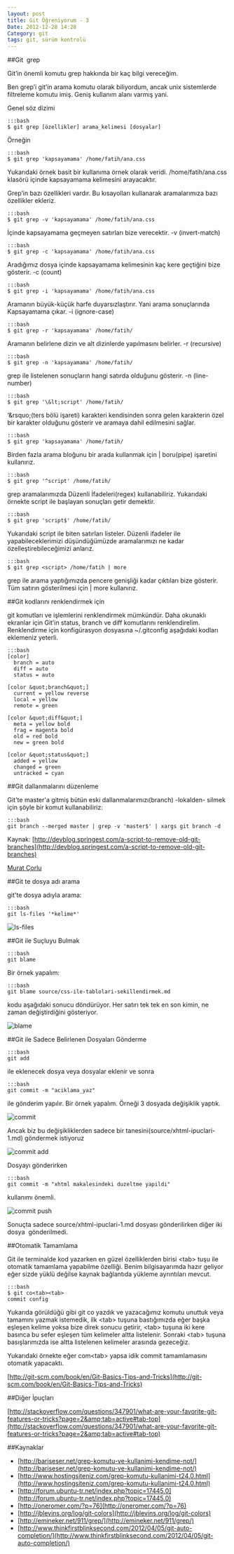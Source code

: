 ```yaml
---
layout: post
title: Git Öğreniyorum - 3
Date: 2012-12-28 14:28
Category: git
tags: git, sürüm kontrolü
---
```


##Git  grep

Git&rsquo;in önemli komutu grep hakkında bir kaç bilgi vereceğim.

Ben grep&rsquo;i git&rsquo;in arama komutu olarak biliyordum, ancak unix sistemlerde filtreleme komutu imiş. Geniş kullanım alanı varmış yani.

Genel söz dizimi

	:::bash
	$ git grep [özellikler] arama_kelimesi [dosyalar]

Örneğin

	:::bash
	$ git grep 'kapsayamama' /home/fatih/ana.css

Yukarıdaki örnek basit bir kullanıma örnek olarak veridi. /home/fatih/ana.css klasörü içinde kapsayamama kelimesini arayacaktır.

Grep&rsquo;in bazı özellikleri vardır. Bu kısayolları kullanarak aramalarımıza bazı özellikler ekleriz.

	:::bash
	$ git grep -v 'kapsayamama' /home/fatih/ana.css

İçinde kapsayamama geçmeyen satırları bize verecektir. -v (invert-match)

	:::bash
	$ git grep -c 'kapsayamama' /home/fatih/ana.css

Aradığımız dosya içinde kapsayamama kelimesinin kaç kere geçtiğini bize gösterir. -c (count)

	:::bash
	$ git grep -i 'kapsayamama' /home/fatih/ana.css

Aramanın büyük-küçük harfe duyarsızlaştırır. Yani arama sonuçlarında Kapsayamama çıkar. -i (ignore-case)

	:::bash
	$ git grep -r 'kapsayamama' /home/fatih/

Aramanın belirlene dizin ve alt dizinlerde yapılmasını belirler. -r (recursive)

	:::bash
	$ git grep -n 'kapsayamama' /home/fatih/

grep ile listelenen sonuçların hangi satırda olduğunu gösterir. -n (line-number)

	:::bash
	$ git grep '\&lt;script' /home/fatih/

&lsquo;\&rsquo;(ters bölü işareti) karakteri kendisinden sonra gelen karakterin özel bir karakter olduğunu gösterir ve aramaya dahil edilmesini sağlar.

	:::bash
	$ git grep 'kapsayamama' /home/fatih/

Birden fazla arama bloğunu bir arada kullanmak için | boru(pipe) işaretini kullanırız.

	:::bash
	$ git grep '^script' /home/fatih/

grep aramalarımızda Düzenli İfadeleri(regex) kullanabiliriz. Yukarıdaki örnekte script ile başlayan sonuçları getir demektir.

	:::bash
	$ git grep 'script$' /home/fatih/

Yukarıdaki script ile biten satırları listeler. Düzenli ifadeler ile yapabileceklerimizi düşündüğümüzde aramalarımızı ne kadar özelleştirebileceğimizi anlarız.

	:::bash
	$ git grep <script> /home/fatih | more

grep ile arama yaptığımızda pencere genişliği kadar çıktıları bize gösterir. Tüm satırın gösterilmesi için | more kullanırız.

##Git kodlarını renklendirmek için

git komutları ve işlemlerini renklendirmek mümkündür. Daha okunaklı ekranlar için Git&rsquo;in status, branch ve diff komutlarını renklendirelim.
Renklendirme için konfigürasyon dosyasına ~/.gitconfig aşağıdaki kodları eklemeniz yeterli.

	:::bash
	[color]
	  branch = auto
	  diff = auto
	  status = auto

	[color &quot;branch&quot;]
	  current = yellow reverse
	  local = yellow
	  remote = green

	[color &quot;diff&quot;]
	  meta = yellow bold
	  frag = magenta bold
	  old = red bold
	  new = green bold

	[color &quot;status&quot;]
	  added = yellow
	  changed = green
	  untracked = cyan

##Git dallanmalarını düzenleme

Git'te master'a gitmiş bütün eski dallanmalarımızı(branch) -lokalden- silmek için şöyle bir komut kullanabiliriz:

	:::bash
	git branch --merged master | grep -v 'master$' | xargs git branch -d

Kaynak: [http://devblog.springest.com/a-script-to-remove-old-git-branches](http://devblog.springest.com/a-script-to-remove-old-git-branches)

[Murat Çorlu](https://twitter.com/muratcorlu)

##Git te dosya adı arama

git'te dosya adıyla arama:

	:::bash
	git ls-files '*kelime*'

![ls-files](https://lh5.googleusercontent.com/ssBLy7QzvOHj_9wV9Oc4HOG9-ORVPgYwF7StHQ4NSIGgXYvE-yk6LldHOJBwcLLZeULMD27xSrwI1tty3o-HEWjrSETgxDj7GAnWUC7eifiEMT1PyEWs)

##Git ile Suçluyu Bulmak

	:::bash
	git blame

Bir örnek yapalım:

	:::bash
	git blame source/css-ile-tablolari-sekillendirmek.md

kodu aşağıdaki sonucu döndürüyor. Her satırı tek tek en son kimin, ne zaman değiştirdiğini gösteriyor.

![blame](https://lh3.googleusercontent.com/ZFPqtLKQ_YrIZyJ6xBhvKcKXJvAU3YZBD38ed_-Qm5lrzEWOCTMICKB1iEF_aMiKCDXtKvzWY8ntKzbwiOokd7-5E8InMvIFoCfXw3aEY8tBCrqnuoq0)

##Git ile Sadece Belirlenen Dosyaları Gönderme

	:::bash
	git add

ile eklenecek dosya veya dosyalar eklenir ve sonra

	:::bash
	git commit -m "aciklama_yaz"

ile gönderim yapılır.
Bir örnek yapalım. Örneği 3 dosyada değişiklik yaptık.

![commit](https://lh4.googleusercontent.com/k05WDteZ-iehVkxeInyuuc3XhTbgfCDnQKhfC082AA4DiwkDx0mGrxMPbwiay4FZgkCSc2D12R6wr3MgX1rbuLO1gdOGRprmQSBJB-Ck9nrFVVgGNx_F)

Ancak biz bu değişikliklerden sadece bir tanesini(source/xhtml-ipuclari-1.md) göndermek istiyoruz

![commit add](https://lh4.googleusercontent.com/7EnKTSdWw4-N9UI9ojX_hsSTxDU9QZ0Q-vshOKFSoxURh7xXYdZn-7nZJwLu3KYAx1KuFrBzHmtMTBF9b4O92kZym3GX6i07yxVfKPeDstYlP1mCimYT)

Dosyayı gönderirken

	:::bash
	git commit -m "xhtml makalesindeki duzeltme yapildi"

kullanımı önemli.

![commit push](https://lh5.googleusercontent.com/No5ftsIV8Cil11QD7XB2sSioo7Om7N2-1nNydeuA8N5j8CInsExY9--ZoHFWmUUj7rKKtEeHcfSwQ-UZvT4ONckc63ylJsarFhFEE5-cCTJUIcCcp2i7)

Sonuçta sadece source/xhtml-ipuclari-1.md dosyası gönderilirken diğer iki dosya  gönderilmedi.<br />

##Otomatik Tamamlama

Git ile terminalde kod yazarken en güzel özelliklerden birisi &lt;tab&gt; tuşu ile otomatik tamamlama yapabilme özelliği. Benim bilgisayarımda hazır geliyor eğer sizde yüklü değilse kaynak bağlantıda yükleme ayrıntıları mevcut.

	:::bash
	$ git co<tab><tab>
	commit config

Yukarıda görüldüğü gibi git co yazdık ve yazacağımız komutu unuttuk veya tamamını yazmak istemedik, ilk &lt;tab&gt; tuşuna bastığımızda eğer başka eşleşen kelime yoksa bize direk sonucu getirir, &lt;tab&gt; tuşuna iki kere basınca bu sefer eşleşen tüm kelimeler altta listelenir. Sonraki &lt;tab&gt; tuşuna basışlarımızda ise altta listelenen kelimeler arasında gezeceğiz.

Yukarıdaki örnekte eğer com&lt;tab&gt; yapsa idik commit tamamlamasını otomatik yapacaktı.

[http://git-scm.com/book/en/Git-Basics-Tips-and-Tricks](http://git-scm.com/book/en/Git-Basics-Tips-and-Tricks)

##Diğer İpuçları

[http://stackoverflow.com/questions/347901/what-are-your-favorite-git-features-or-tricks?page=2&amp;tab=active#tab-top](http://stackoverflow.com/questions/347901/what-are-your-favorite-git-features-or-tricks?page=2&amp;tab=active#tab-top)

##Kaynaklar

 - [http://bariseser.net/grep-komutu-ve-kullanimi-kendime-not/](http://bariseser.net/grep-komutu-ve-kullanimi-kendime-not/)
 - [http://www.hostingsiteniz.com/grep-komutu-kullanimi-t24.0.html](http://www.hostingsiteniz.com/grep-komutu-kullanimi-t24.0.html)
 - [http://forum.ubuntu-tr.net/index.php?topic=17445.0](http://forum.ubuntu-tr.net/index.php?topic=17445.0)
 - [http://oneromer.com/?p=76](http://oneromer.com/?p=76)
 - [http://jblevins.org/log/git-colors](http://jblevins.org/log/git-colors)
 - [http://emineker.net/911/grep/](http://emineker.net/911/grep/)
 - [http://www.thinkfirstblinksecond.com/2012/04/05/git-auto-completion/](http://www.thinkfirstblinksecond.com/2012/04/05/git-auto-completion/)
